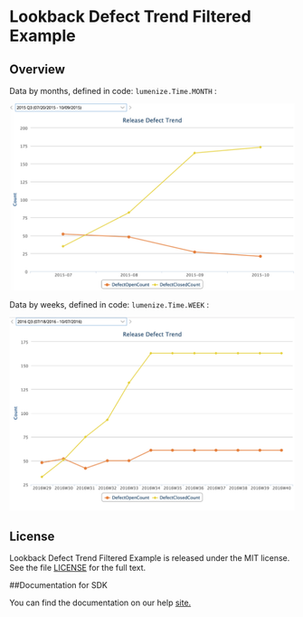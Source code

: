 Lookback Defect Trend Filtered Example
=========================

## Overview

Data by months, defined in code: `lumenize.Time.MONTH` :

![](pic.png)

Data by weeks, defined in code: `lumenize.Time.WEEK` :

![](pic1.png)

## License

Lookback Defect Trend Filtered Example is released under the MIT license.  See the file [LICENSE](./LICENSE) for the full text.

##Documentation for SDK

You can find the documentation on our help [site.](https://help.rallydev.com/apps/2.1/doc/)


